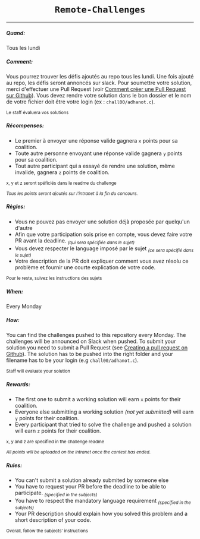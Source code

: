<h1 align="center"><code>Remote-Challenges</code></h1>
</div>

---

##### Quand:

Tous les lundi

##### Comment:
 
Vous pourrez trouver les défis ajoutés au repo tous les lundi. Une fois ajouté au repo, les défis seront annoncés sur slack. Pour soumettre votre solution, merci d'effectuer une Pull Request (voir <a href="https://help.github.com/en/github/collaborating-with-issues-and-pull-requests/creating-a-pull-request">Comment créer une Pull Request sur Github</a>). 
Vous devez rendre votre solution dans le bon dossier et le nom de votre fichier doit être votre login (ex : `chall00/adhanot.c`).
 
 <sub>Le staff évaluera vos solutions</sub>

##### Récompenses:
 - Le premier à envoyer une réponse valide gagnera `x` points pour sa coalition.
 - Toute autre personne envoyant une réponse valide gagnera `y` points pour sa coalition.
 - Tout autre participant qui a essayé de rendre une solution, même invalide, gagnera `z` points de coalition.

 
 <sub>x, y et z seront spéficiés dans le readme du challenge</sub>

 <sub>*Tous les points seront ajoutés sur l'intranet à la fin du concours.*</sub>
 
##### Règles:
 - Vous ne pouvez pas envoyer une solution déjà proposée par quelqu'un d'autre
 - Afin que votre participation sois prise en compte, vous devez faire votre PR avant la deadline. <sub>*(qui sera spécifiée dans le sujet)*</sub>
 - Vous devez respecter le language imposé par le sujet <sub>*(ce sera spécifié dans le sujet)*</sub>
 - Votre description de la PR doit expliquer comment vous avez résolu ce problème et fournir une courte explication de votre code.
 
 
<sub>Pour le reste, suivez les instructions des sujets</sub>
 


##### When:

Every Monday

##### How:
 
You can find the challenges pushed to this repository every Monday. The challenges will be announced on Slack when pushed. To submit your solution you need to submit a Pull Request (see <a href="https://help.github.com/en/github/collaborating-with-issues-and-pull-requests/creating-a-pull-request">Creating a pull request on Github</a>). 
The solution has to be pushed into the right folder and your filename has to be your login (e.g `chall00/adhanot.c`).
 
 <sub>Staff will evaluate your solution</sub>

##### Rewards:
 - The first one to submit a working solution will earn `x` points for their coalition.
 - Everyone else submitting a working solution *(not yet submitted)* will earn `y` points for their coalition.
 - Every participant that tried to solve the challenge and pushed a solution will earn `z` points for their coalition.
 
 <sub>x, y and z are specified in the challenge readme</sub>

 <sub>*All points will be uploaded on the intranet once the contest has ended.*</sub>
 
##### Rules:
 - You can't submit a solution already submited by someone else
 - You have to request your PR before the deadline to be able to participate. <sub>*(specified in the subjects)*</sub>
 - You have to respect the mandatory language requirement <sub>*(specified in the subjects)*</sub>
 - Your PR description should explain how you solved this problem and a short description of your code. 
 
<sub>Overall, follow the subjects' instructions</sub>
 
